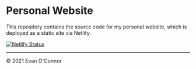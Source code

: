 # Personal Website

This repository contains the source code for my personal website, which is deployed as a static site via Netlify.

[![Netlify Status](https://api.netlify.com/api/v1/badges/ba93b31e-0820-43fc-a362-135c1a6739d0/deploy-status)](https://app.netlify.com/sites/affectionate-beaver-cf6254/deploys)

---

&copy; 2021 Evan O'Connor